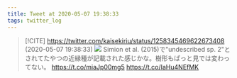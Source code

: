 ```yaml
---
title: Tweet at 2020-05-07 19:38:33
tags: twitter_log
---
```


> [!CITE] https://twitter.com/kaisekiriu/status/1258345469622673408 (2020-05-07 19:38:33)
> ![](https://twitter.com/kaisekiriu/status/1258345469622673408)
> Simion et al. (2015)で"undescribed sp. 2"とされてたやつの近縁種が記載された感じかな。樹形もぱっと見では変わってない。
> https://t.co/miaJp00mg5
> https://t.co/IaHu4NEfMK
